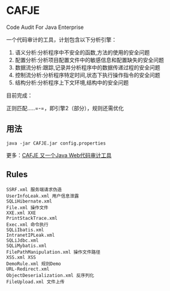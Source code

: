 # CAFJE
Code Audit For Java Enterprise

一个代码审计的工具，计划包含以下分析引擎：

1. 语义分析:分析程序中不安全的函数,方法的使用的安全问题
2. 配置分析:分析项目配置文件中的敏感信息和配置缺失的安全问题
3. 数据流分析:跟踪,记录并分析程序中的数据传递过程的安全问题
4. 控制流分析:分析程序特定时间,状态下执行操作指令的安全问题
5. 结构分析:分析程序上下文环境,结构中的安全问题

目前完成：

正则匹配.....=-=，即引擎2（部分），规则还需优化

## 用法

```
java -jar CAFJE.jar config.properties
```

更多：[CAFJE 又一个Java Web代码审计工具](http://eveino.com/216.html)

## Rules

```
SSRF.xml 服务端请求伪造
UserInfoLeak.xml 用户信息泄露
SQLiHibernate.xml
File.xml 操作文件
XXE.xml XXE
PrintStackTrace.xml 
Exec.xml 命令执行
SQLiIbatis.xml
IntranetIPLeak.xml
SQLiJdbc.xml
SQLiMybatis.xml
FilePathManipulation.xml 操作文件路径
XSS.xml XSS
DemoRule.xml 规则Demo
URL-Redirect.xml
ObjectDeserialization.xml 反序列化
FileUpload.xml 文件上传
```

